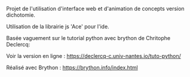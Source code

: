 Projet de l'utilisation d'interface web et d'animation de concepts version dichotomie.

Utilisation de la librairie js 'Ace' pour l'ide.


Basée vaguement sur le tutorial python avec brython de Chritophe Declercq:

Voir la version en ligne : https://declercq-c.univ-nantes.io/tuto-python/

Réalisé avec Brython : https://brython.info/index.html
